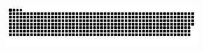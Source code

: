 ![snake gif](https://github.com/GabrielLawisch/GabrielLawisch/blob/output/github-contribution-grid-snake-dark.svg)
